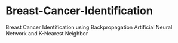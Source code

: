 # Breast-Cancer-Identification
Breast Cancer Identification using Backpropagation Artificial Neural Network and K-Nearest Neighbor
